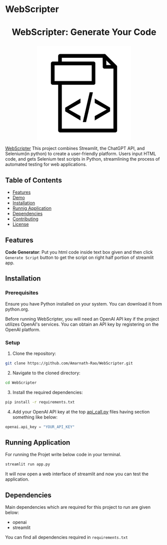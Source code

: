 # WebScripter



# <p align="center">WebScripter: Generate Your Code</p>

<p align="center">
    <img src="./images/script.png" width=300 height=300 />
</p>


[WebScripter](https://github.com/Amarnath-Rao/WebScripter)  This project combines Streamlit, the ChatGPT API, and Selenium(in python)  to create a user-friendly platform. Users input HTML code, and gets Selenium test scripts in Python, streamlining the process of automated testing for web applications.

## Table of Contents

- [Features](#features)
- [Demo](#demo)
- [Installation](#installation)
- [Runnig Application](#running-application)
- [Dependencies](#dependencies)
- [Contributing](#contributing)
- [License](#license)

## Features

**Code Generator**: Put you html code inside text box given and then click `Generate Script` button to get the script on right half portion of streamlit app.

## Installation

### Prerequisites

Ensure you have Python installed on your system. You can download it from python.org.

Before running WebScripter, you will need an OpenAI API key if the project utilizes OpenAI's services. You can obtain an API key by registering on the OpenAI platform.

### Setup

1. Clone the repository:

```bash
git clone https://github.com/Amarnath-Rao/WebScripter.git
```

2. Navigate to the cloned directory:

```bash
cd WebScripter
```

3. Install the required dependencies:

```bash
pip install -r requirements.txt
```

4. Add your OpenAI API key at the top [api_call.py](./api_call.py) files having section something like below: 

```python
openai.api_key = "YOUR_API_KEY"
```

## Running Application

For running the Projet write below code in your terminal.

```bash
streamlit run app.py
```

It will now open a web interface of streamlit and now you can test the application.

## Dependencies

Main dependencies which are required for this project to run are given below:

- openai 
- streamlit

You can find all dependencies required in  `requirements.txt`